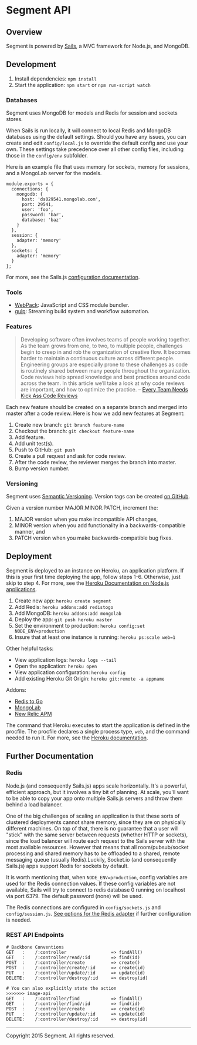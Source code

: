 # Segment API

## Overview

Segment is powered by [Sails](http://sailsjs.org/), a MVC framework for Node.js, and MongoDB.

## Development

1. Install dependencies: `npm install`
2. Start the application: `npm start` or `npm run-script watch`

### Databases

Segment uses MongoDB for models and Redis for session and sockets stores.

When Sails is run locally, it will connect to local Redis and MongoDB databases using the default settings. Should you have any issues, you can create and edit `config/local.js` to override the default config and use your own. These settings take precedence over all other config files, including those in the `config/env` subfolder.

Here is an example file that uses memory for sockets, memory for sessions, and a MongoLab server for the models.

```
module.exports = {
  connections: {
    mongodb: {
      host: 'ds029541.mongolab.com',
      port: 29541,
      user: 'foo',
      password: 'bar',
      database: 'baz'
    }
  },
  session: {
    adapter: 'memory'
  },
  sockets: {
    adapter: 'memory'
  }
};
```

For more, see the Sails.js [configuration documentation](http://sailsjs.org/#/documentation/reference/sails.config/sails.config.local.html).

### Tools

- [WebPack](http://webpack.github.io/): JavaScript and CSS module bundler.
- [gulp](http://gulpjs.com/): Streaming build system and workflow automation.

### Features

> Developing software often involves teams of people working together. As the team grows from one, to two, to multiple people, challenges begin to creep in and rob the organization of creative flow. It becomes harder to maintain a continuous culture across different people. Engineering groups are especially prone to these challenges as code is routinely shared between many people throughout the organization. Code reviews help spread knowledge and best practices around code across the team.  In this article we’ll take a look at why code reviews are important, and how to optimize the practice.
> – [Every Team Needs Kick Ass Code Reviews](http://blogs.atlassian.com/2014/03/every-team-needs-kick-ass-code-reviews/)

Each new feature should be created on a separate branch and merged into master after a code review. Here is how we add new features at Segment:

1. Create new branch: `git branch feature-name`
2. Checkout the branch: `git checkout feature-name`
3. Add feature.
4. Add unit test(s).
5. Push to GitHub: `git push`
6. Create a pull request and ask for code review.
7. After the code review, the reviewer merges the branch into master.
8. Bump version number.

### Versioning

Segment uses [Semantic Versioning](http://semver.org/). Version tags can be created [on GitHub](https://github.com/pburtchaell/segment.social/releases/new).

Given a version number MAJOR.MINOR.PATCH, increment the:

1. MAJOR version when you make incompatible API changes,
2. MINOR version when you add functionality in a backwards-compatible manner, and
3. PATCH version when you make backwards-compatible bug fixes.

## Deployment

Segment is deployed to an instance on Heroku, an application platform. If this is your first time deploying the app, follow steps 1-6. Otherwise, just skip to step 4. For more, see the [Heroku Documentation on Node.js applications](https://devcenter.heroku.com/articles/getting-started-with-nodejs#introduction).

1. Create new app: `heroku create segment`
2. Add Redis: `heroku addons:add redistogo`
3. Add MongoDB: `heroku addons:add mongolab`
4. Deploy the app: `git push heroku master`
5. Set the environment to production: `heroku config:set NODE_ENV=production`
6. Insure that at least one instance is running: `heroku ps:scale web=1`

Other helpful tasks:

- View application logs: `heroku logs --tail`
- Open the application: `heroku open`
- View application configuration: `heroku config`
- Add existing Heroku Git Origin: `heroku git:remote -a appname`

Addons:

- [Redis to Go](https://addons.heroku.com/redistogo)
- [MongoLab](https://addons.heroku.com/mongolab)
- [New Relic APM](https://addons.heroku.com/newrelic)

The command that Heroku executes to start the application is defined in the procfile. The procfile declares a single process type, `web`, and the command needed to run it. For more, see the [Heroku documentation](https://devcenter.heroku.com/articles/getting-started-with-nodejs#define-a-procfile).

## Further Documentation

### Redis

Node.js (and consequently Sails.js) apps scale horizontally. It's a powerful, efficient approach, but it involves a tiny bit of planning. At scale, you'll want to be able to copy your app onto multiple Sails.js servers and throw them behind a load balancer.

One of the big challenges of scaling an application is that these sorts of clustered deployments cannot share memory, since they are on physically different machines. On top of that, there is no guarantee that a user will "stick" with the same server between requests (whether HTTP or sockets), since the load balancer will route each request to the Sails server with the most available resources. However that means that  all room/pubsub/socket processing and shared memory has to be offloaded to a shared, remote messaging queue (usually Redis).Luckily, Socket.io (and consequently Sails.js) apps support Redis for sockets by default.

It is worth mentioning that,  when `NODE_ENV=production`, config variables are used for the Redis connection values. If these config variables are not available, Sails will try to connect to redis database 0 running on localhost via port 6379. The default password (none) will be used.

The Redis connections are configured in `config/sockets.js` and `config/session.js`. [See options for the Redis adapter](https://github.com/visionmedia/connect-redis) if further configuration is needed.

### REST API Endpoints

```
# Backbone Conventions
GET   :    /:controller                 => findAll()
GET   :    /:controller/read/:id        => find(id)
POST  :    /:controller/create          => create()
POST  :    /:controller/create/:id      => create(id)
PUT   :    /:controller/update/:id      => update(id)
DELETE:    /:controller/destroy/:id     => destroy(id)

# You can also explicitly state the action
>>>>>>> image-api
GET   :    /:controller/find            => findAll()
GET   :    /:controller/find/:id        => find(id)
POST  :    /:controller/create          => create(id)
PUT   :    /:controller/update/:id      => update(id)
DELETE:    /:controller/destroy/:id     => destroy(id)
```

---
Copyright 2015 Segment. All rights reserved.
